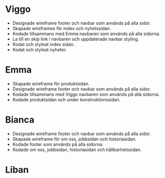 # Viggo

- Designade wireframe footer och navbar som används på alla sidor.
- Skapade wireframes för index och nyhetssidan.
- Kodade tillsammans med Emma navbaren som används på alla sidorna.
- La till en skip link i navbaren och uppdaterade navbar styling.
- Kodat och styleat index sidan.
- Kodat och styleat nyheter.

# Emma
- Skapade wireframe för produktsidan.
- Designade wireframe footer och navbar som används på alla sidor.
- Kodade tillsammans med Viggo navbaren som används på alla sidorna.
- Kodade produktsidan och under konstruktionssidan.


# Bianca 
- Designade wireframe footer och navbar som används på alla sidor.
- Skapade wireframe för om oss, jobbsidan och historiasidan.
- Kodade footer som används på alla sidorna.
- Kodade om oss, jobbsidan, historiasidan och hållbarhetssidan.

# Liban
